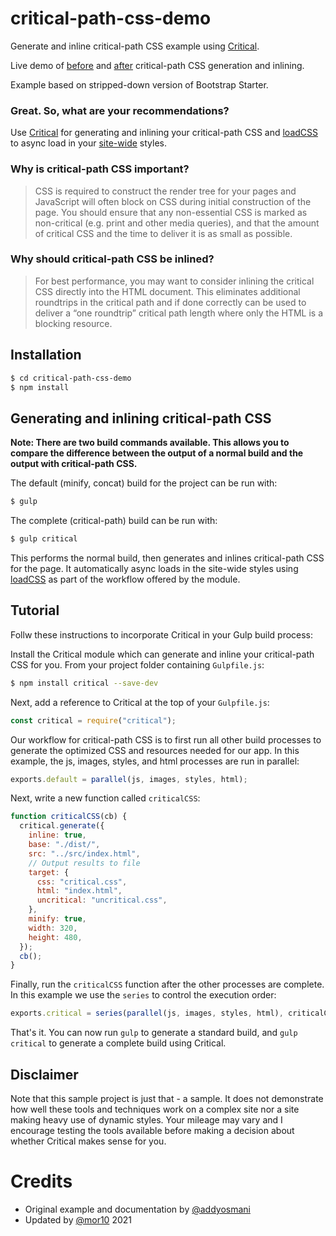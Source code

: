 # critical-path-css-demo

Generate and inline critical-path CSS example using [Critical](http://github.com/addyosmani/critical).

Live demo of [before](https://mor10.github.io/critical-path-css-demo/output/normal/index.html) and [after](https://mor10.github.io/critical-path-css-demo/output/critical/index.html) critical-path CSS generation and inlining.

Example based on stripped-down version of Bootstrap Starter.

### Great. So, what are your recommendations?

Use [Critical](https://github.com/addyosmani/critical) for generating and inlining your critical-path CSS and [loadCSS](https://github.com/filamentgroup/loadCSS/) to
async load in your [site-wide](https://github.com/addyosmani/critical-path-css-demo/blob/gh-pages/output/critical/index.html#L71) styles.

### Why is critical-path CSS important?

> CSS is required to construct the render tree for your pages and JavaScript will often block on CSS during initial construction of the page. You should ensure that any non-essential CSS is marked as non-critical (e.g. print and other media queries), and that the amount of critical CSS and the time to deliver it is as small as possible.

### Why should critical-path CSS be inlined?

> For best performance, you may want to consider inlining the critical CSS directly into the HTML document. This eliminates additional roundtrips in the critical path and if done correctly can be used to deliver a “one roundtrip” critical path length where only the HTML is a blocking resource.

## Installation

```sh
$ cd critical-path-css-demo
$ npm install
```

## Generating and inlining critical-path CSS

**Note: There are two build commands available. This allows you to compare the difference
between the output of a normal build and the output with critical-path CSS.**

The default (minify, concat) build for the project can be run with:

```sh
$ gulp
```

The complete (critical-path) build can be run with:

```sh
$ gulp critical
```

This performs the normal build, then generates and inlines critical-path CSS for the page. It automatically async loads in the site-wide styles using [loadCSS](https://github.com/filamentgroup/loadCSS/) as part of the workflow offered by the module.

## Tutorial

Follw these instructions to incorporate Critical in your Gulp build process:

Install the Critical module which can generate and inline your critical-path CSS for you. From your project folder containing `Gulpfile.js`:

```sh
$ npm install critical --save-dev
```

Next, add a reference to Critical at the top of your `Gulpfile.js`:

```js
const critical = require("critical");
```

Our workflow for critical-path CSS is to first run all other build processes to generate the optimized CSS and resources needed for our app. In this example, the js, images, styles, and html processes are run in parallel:

```js
exports.default = parallel(js, images, styles, html);
```

Next, write a new function called `criticalCSS`:

```js
function criticalCSS(cb) {
  critical.generate({
    inline: true,
    base: "./dist/",
    src: "../src/index.html",
    // Output results to file
    target: {
      css: "critical.css",
      html: "index.html",
      uncritical: "uncritical.css",
    },
    minify: true,
    width: 320,
    height: 480,
  });
  cb();
}
```

Finally, run the `criticalCSS` function after the other processes are complete. In this example we use the `series` to control the execution order:

```js
exports.critical = series(parallel(js, images, styles, html), criticalCSS);
```

That's it. You can now run `gulp` to generate a standard build, and `gulp critical` to generate a complete build using Critical.

## Disclaimer

Note that this sample project is just that - a sample. It does not demonstrate how well these tools and
techniques work on a complex site nor a site making heavy use of dynamic styles. Your mileage may vary
and I encourage testing the tools available before making a decision about whether Critical makes sense
for you.

# Credits

- Original example and documentation by [@addyosmani](https://github.com/addyosmani)
- Updated by [@mor10](https://github.com/mor10) 2021
